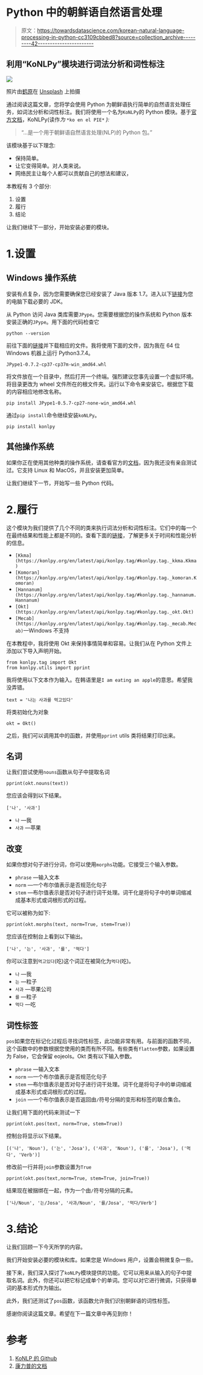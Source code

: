 # Python 中的朝鲜语自然语言处理

> 原文：<https://towardsdatascience.com/korean-natural-language-processing-in-python-cc3109cbbed8?source=collection_archive---------42----------------------->

## 利用“KoNLPy”模块进行词法分析和词性标注

![](img/c4f49f66aaa770584f7e98e59733beee.png)

照片由[鹤原](https://unsplash.com/@tsuyuri104?utm_source=unsplash&utm_medium=referral&utm_content=creditCopyText)在 [Unsplash](https://unsplash.com/s/photos/korean?utm_source=unsplash&utm_medium=referral&utm_content=creditCopyText) 上拍摄

通过阅读这篇文章，您将学会使用 Python 为朝鲜语执行简单的自然语言处理任务，如词法分析和词性标注。我们将使用一个名为`KoNLPy`的 Python 模块。基于[官方文档](https://konlpy.org/en/latest/)，KoNLPy(读作*为* `*ko en el PIE*` *):*

> “…是一个用于朝鲜语自然语言处理(NLP)的 Python 包。”

该模块基于以下理念:

*   保持简单。
*   让它变得简单。对人类来说。
*   网络民主让每个人都可以贡献自己的想法和建议，

本教程有 3 个部分:

1.  设置
2.  履行
3.  结论

让我们继续下一部分，开始安装必要的模块。

# 1.设置

## Windows 操作系统

安装有点复杂，因为您需要确保您已经安装了 Java 版本 1.7。进入以下[链接](https://www.oracle.com/java/technologies/javase-downloads.html)为您的电脑下载必要的 JDK。

从 Python 访问 Java 类库需要`JPype`。您需要根据您的操作系统和 Python 版本安装正确的`JPype`。用下面的代码检查它

```
python --version
```

前往下面的[链接](https://www.lfd.uci.edu/~gohlke/pythonlibs/#jpype)并下载相应的文件。我将使用下面的文件，因为我在 64 位 Windows 机器上运行 Python3.7.4。

```
JPype1-0.7.2-cp37-cp37m-win_amd64.whl
```

将文件放在一个目录中，然后打开一个终端。强烈建议您事先设置一个虚拟环境。将目录更改为 wheel 文件所在的根文件夹。运行以下命令来安装它。根据您下载的内容相应地修改名称。

```
pip install JPype1-0.5.7-cp27-none-win_amd64.whl
```

通过`pip install`命令继续安装`koNLPy`。

```
pip install konlpy
```

## 其他操作系统

如果你正在使用其他种类的操作系统，请查看官方的[文档](https://konlpy.org/en/latest/install/)，因为我还没有亲自测试过。它支持 Linux 和 MacOS，并且安装更加简单。

让我们继续下一节，开始写一些 Python 代码。

# 2.履行

这个模块为我们提供了几个不同的类来执行词法分析和词性标注。它们中的每一个在最终结果和性能上都是不同的。查看下面的[链接](https://konlpy.org/en/latest/morph/#comparison-between-pos-tagging-classes)，了解更多关于时间和性能分析的信息。

*   `[Kkma](https://konlpy.org/en/latest/api/konlpy.tag/#konlpy.tag._kkma.Kkma)`
*   `[Komoran](https://konlpy.org/en/latest/api/konlpy.tag/#konlpy.tag._komoran.Komoran)`
*   `[Hannanum](https://konlpy.org/en/latest/api/konlpy.tag/#konlpy.tag._hannanum.Hannanum)`
*   `[Okt](https://konlpy.org/en/latest/api/konlpy.tag/#konlpy.tag._okt.Okt)`
*   `[Mecab](https://konlpy.org/en/latest/api/konlpy.tag/#konlpy.tag._mecab.Mecab)`—Windows 不支持

在本教程中，我将使用 Okt 来保持事情简单和容易。让我们从在 Python 文件上添加以下导入声明开始。

```
from konlpy.tag import Okt
from konlpy.utils import pprint
```

我将使用以下文本作为输入。在韩语里是`I am eating an apple`的意思。希望我没弄错。

```
text = '나는 사과를 먹고있다'
```

将类初始化为对象

```
okt = Okt()
```

之后，我们可以调用其中的函数，并使用`pprint` utils 类将结果打印出来。

## 名词

让我们尝试使用`nouns`函数从句子中提取名词

```
pprint(okt.nouns(text))
```

您应该会得到以下结果。

```
['나', '사과']
```

*   `나` —我
*   `사과` —苹果

## 改变

如果你想对句子进行分词，你可以使用`morphs`功能。它接受三个输入参数。

*   `phrase` —输入文本
*   `norm` —一个布尔值表示是否规范化句子
*   `stem` —布尔值表示是否对句子进行词干处理。词干化是将句子中的单词缩减成基本形式或词根形式的过程。

它可以被称为如下:

```
pprint(okt.morphs(text, norm=True, stem=True))
```

您应该在控制台上看到以下输出。

```
['나', '는', '사과', '를', '먹다']
```

你可以注意到`먹고있다`(吃)这个词正在被简化为`먹다`(吃)。

*   `나` —我
*   `는` —粒子
*   `사과` —苹果公司
*   `를` —粒子
*   `먹다` —吃

## 词性标签

`pos`如果您在标记化过程后寻找词性标签，此功能非常有用。与前面的函数不同，这个函数中的参数根据您使用的类而有所不同。有些类有`flatten`参数，如果设置为 False，它会保留 eojeols。Okt 类有以下输入参数。

*   `phrase` —输入文本
*   `norm` —一个布尔值表示是否规范化句子
*   `stem` —布尔值表示是否对句子进行词干处理。词干化是将句子中的单词缩减成基本形式或词根形式的过程。
*   `join` —一个布尔值表示是否返回由`/`符号分隔的变形和标签的联合集合。

让我们用下面的代码来测试一下

```
pprint(okt.pos(text, norm=True, stem=True))
```

控制台将显示以下结果。

```
[('나', 'Noun'), ('는', 'Josa'), ('사과', 'Noun'), ('를', 'Josa'), ('먹다', 'Verb')]
```

修改前一行并将`join`参数设置为`True`

```
pprint(okt.pos(text,norm=True, stem=True, join=True))
```

结果现在被捆绑在一起，作为一个由`/`符号分隔的元素。

```
['나/Noun', '는/Josa', '사과/Noun', '를/Josa', '먹다/Verb']
```

# 3.结论

让我们回顾一下今天所学的内容。

我们开始安装必要的模块和库。如果您是 Windows 用户，设置会稍微复杂一些。

接下来，我们深入探讨了`koNLPy`模块提供的功能。它可以用来从输入的句子中提取名词。此外，你还可以把它标记成单个的单词。您可以对它进行微调，只获得单词的基本形式作为输出。

此外，我们还测试了`pos`函数，该函数允许我们识别朝鲜语的词性标签。

感谢你阅读这篇文章。希望在下一篇文章中再见到你！

# 参考

1.  [KoNLP 的 Github](https://github.com/konlpy/konlpy)
2.  [康力普的文档](http://konlpy.org/en/latest/)